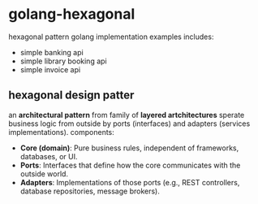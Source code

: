# golang-hexagonal
hexagonal pattern golang implementation examples
includes:
* simple banking api
* simple library booking api
* simple invoice api
## hexagonal design patter

an **architectural pattern** from family of **layered artchitectures** sperate business logic from outside by ports (interfaces) and adapters (services implementations).
components:
* **Core (domain)**: Pure business rules, independent of frameworks, databases, or UI.
* **Ports**: Interfaces that define how the core communicates with the outside world.
* **Adapters**: Implementations of those ports (e.g., REST controllers, database repositories, message brokers).

